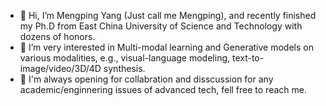 - 👋 Hi, I’m Mengping Yang (Just call me Mengping), and recently finished my Ph.D from East China University of Science and Technology with dozens of honors.
- 👀 I’m very interested in Multi-modal learning and Generative models on various modalities, e.g., visual-language modeling, text-to-image/video/3D/4D synthesis.
- 🌱 I'm always opening for collabration and disscussion for any academic/enginnering issues of advanced tech, fell free to reach me.

<!---
kobeshegu/kobeshegu is a ✨ special ✨ repository because its `README.md` (this file) appears on your GitHub profile.
You can click the Preview link to take a look at your changes.
--->

